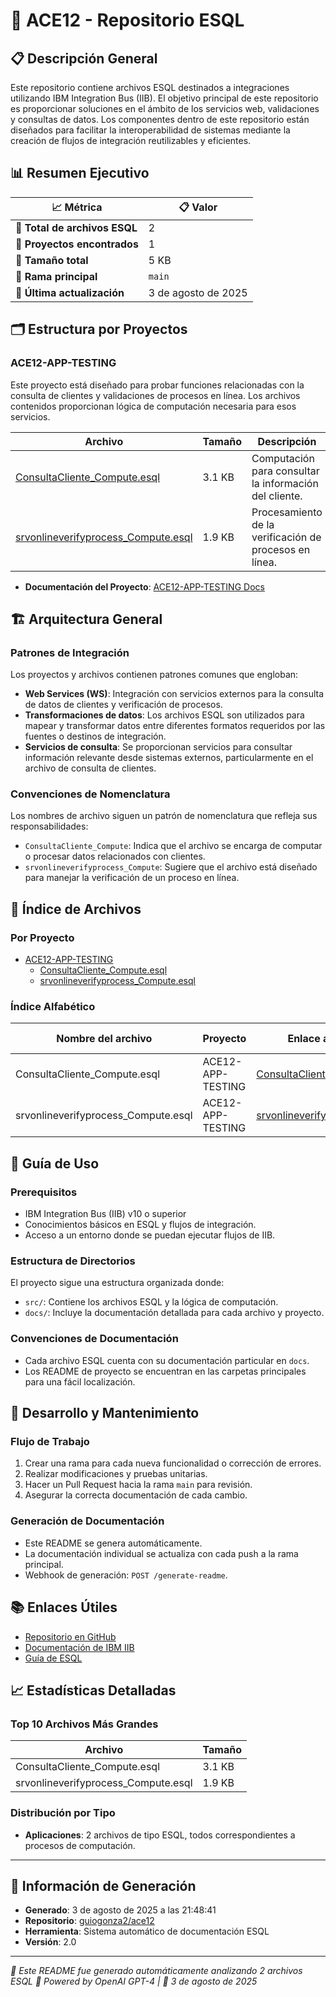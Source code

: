 # 📖 ACE12 - Repositorio ESQL

## 📋 Descripción General
Este repositorio contiene archivos ESQL destinados a integraciones utilizando IBM Integration Bus (IIB). El objetivo principal de este repositorio es proporcionar soluciones en el ámbito de los servicios web, validaciones y consultas de datos. Los componentes dentro de este repositorio están diseñados para facilitar la interoperabilidad de sistemas mediante la creación de flujos de integración reutilizables y eficientes.

## 📊 Resumen Ejecutivo

| 📈 Métrica                        | 📋 Valor                 |
|-----------------------------------|--------------------------|
| **📄 Total de archivos ESQL**     | 2                        |
| **📁 Proyectos encontrados**      | 1                        |
| **💾 Tamaño total**               | 5 KB                     |
| **🌿 Rama principal**              | `main`                   |
| **🔄 Última actualización**       | 3 de agosto de 2025      |

## 🗂️ Estructura por Proyectos

### ACE12-APP-TESTING
Este proyecto está diseñado para probar funciones relacionadas con la consulta de clientes y validaciones de procesos en línea. Los archivos contenidos proporcionan lógica de computación necesaria para esos servicios.

| Archivo                                                            | Tamaño   | Descripción                                                      |
|-------------------------------------------------------------------|----------|------------------------------------------------------------------|
| [ConsultaCliente_Compute.esql](src/ConsultaClienteWS/ConsultaCliente_Compute.esql) | 3.1 KB   | Computación para consultar la información del cliente.           |
| [srvonlineverifyprocess_Compute.esql](src/SrvOnlineVerifyProcess1/srvonlineverifyprocess_Compute.esql) | 1.9 KB   | Procesamiento de la verificación de procesos en línea.           |

- **Documentación del Proyecto**: [ACE12-APP-TESTING Docs](./ACE12-APP-TESTING/docs)

## 🏗️ Arquitectura General

### Patrones de Integración
Los proyectos y archivos contienen patrones comunes que engloban:
- **Web Services (WS)**: Integración con servicios externos para la consulta de datos de clientes y verificación de procesos.
- **Transformaciones de datos**: Los archivos ESQL son utilizados para mapear y transformar datos entre diferentes formatos requeridos por las fuentes o destinos de integración.
- **Servicios de consulta**: Se proporcionan servicios para consultar información relevante desde sistemas externos, particularmente en el archivo de consulta de clientes.

### Convenciones de Nomenclatura
Los nombres de archivo siguen un patrón de nomenclatura que refleja sus responsabilidades:
- `ConsultaCliente_Compute`: Indica que el archivo se encarga de computar o procesar datos relacionados con clientes.
- `srvonlineverifyprocess_Compute`: Sugiere que el archivo está diseñado para manejar la verificación de un proceso en línea.

## 📁 Índice de Archivos

### Por Proyecto
- [ACE12-APP-TESTING](ACE12-APP-TESTING)
  - [ConsultaCliente_Compute.esql](ACE12-APP-TESTING/src/ConsultaClienteWS/ConsultaCliente_Compute.esql)
  - [srvonlineverifyprocess_Compute.esql](ACE12-APP-TESTING/src/SrvOnlineVerifyProcess1/srvonlineverifyprocess_Compute.esql)

### Índice Alfabético
| Nombre del archivo                                                  | Proyecto                       | Enlace al código fuente                                                                     | Enlace a documentación            |
|-------------------------------------------------------------------|--------------------------------|--------------------------------------------------------------------------------------------|-----------------------------------|
| ConsultaCliente_Compute.esql                                       | ACE12-APP-TESTING             | [ConsultaCliente_Compute.esql](ACE12-APP-TESTING/src/ConsultaClienteWS/ConsultaCliente_Compute.esql) | [Documentación](./ACE12-APP-TESTING/docs/ConsultaCliente_Compute.md) |
| srvonlineverifyprocess_Compute.esql                                | ACE12-APP-TESTING             | [srvonlineverifyprocess_Compute.esql](ACE12-APP-TESTING/src/SrvOnlineVerifyProcess1/srvonlineverifyprocess_Compute.esql) | [Documentación](./ACE12-APP-TESTING/docs/srvonlineverifyprocess_Compute.md) |

## 🚀 Guía de Uso

### Prerequisitos
- IBM Integration Bus (IIB) v10 o superior
- Conocimientos básicos en ESQL y flujos de integración.
- Acceso a un entorno donde se puedan ejecutar flujos de IIB.

### Estructura de Directorios
El proyecto sigue una estructura organizada donde:
- `src/`: Contiene los archivos ESQL y la lógica de computación.
- `docs/`: Incluye la documentación detallada para cada archivo y proyecto.

### Convenciones de Documentación
- Cada archivo ESQL cuenta con su documentación particular en `docs`.
- Los README de proyecto se encuentran en las carpetas principales para una fácil localización.

## 🔧 Desarrollo y Mantenimiento

### Flujo de Trabajo
1. Crear una rama para cada nueva funcionalidad o corrección de errores.
2. Realizar modificaciones y pruebas unitarias.
3. Hacer un Pull Request hacia la rama `main` para revisión.
4. Asegurar la correcta documentación de cada cambio.

### Generación de Documentación
- Este README se genera automáticamente.
- La documentación individual se actualiza con cada push a la rama principal.
- Webhook de generación: `POST /generate-readme`.

## 📚 Enlaces Útiles

- [Repositorio en GitHub](https://github.com/guiogonza2/ace12)
- [Documentación de IBM IIB](https://www.ibm.com/docs/en/integration-bus)
- [Guía de ESQL](https://www.ibm.com/docs/en/integration-bus/10.0?topic=reference-esql)

## 📈 Estadísticas Detalladas

### Top 10 Archivos Más Grandes
| Archivo                          | Tamaño   |
|----------------------------------|----------|
| ConsultaCliente_Compute.esql     | 3.1 KB   |
| srvonlineverifyprocess_Compute.esql| 1.9 KB   |

### Distribución por Tipo
- **Aplicaciones**: 2 archivos de tipo ESQL, todos correspondientes a procesos de computación.

---

## 🔄 Información de Generación
- **Generado**: 3 de agosto de 2025 a las 21:48:41
- **Repositorio**: [guiogonza2/ace12](https://github.com/guiogonza2/ace12)
- **Herramienta**: Sistema automático de documentación ESQL
- **Versión**: 2.0

---
*📖 Este README fue generado automáticamente analizando 2 archivos ESQL*
*🤖 Powered by OpenAI GPT-4 | 📅 3 de agosto de 2025*